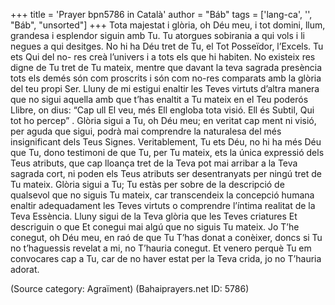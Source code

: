 +++
title = 'Prayer bpn5786 in Català'
author = "Báb"
tags = ['lang-ca', '', "Báb", "unsorted"]
+++
Tota majestat i glòria, oh Déu meu, i tot domini, llum, grandesa i esplendor siguin amb Tu. Tu atorgues sobirania a qui vols i li negues a qui desitges. No hi ha Déu tret de Tu, el Tot Posseïdor, l’Excels. Tu ets Qui del no- res creà l’univers i a tots els que hi habiten. No existeix res digne de Tu tret de Tu mateix, mentre que davant la teva sagrada presència tots els demés són com proscrits i són com no-res comparats amb la glòria del teu propi Ser.
Lluny de mi estigui enaltir les Teves virtuts d’altra manera que no sigui aquella amb que t’has enaltit a Tu mateix en el Teu poderós Llibre, on dius: “Cap ull El veu, més Ell engloba tota visió. Ell és Subtil, Qui tot ho percep” . Glòria sigui a Tu, oh Déu meu; en veritat cap ment ni visió, per aguda que sigui, podrà mai comprendre la naturalesa del més insignificant dels Teus Signes. Veritablement, Tu ets Déu, no hi ha més Déu que Tu, dono testimoni de que Tu, per Tu mateix, ets la única expressió dels Teus atributs, que cap lloança tret de la Teva pot mai arribar a la Teva sagrada cort, ni poden els Teus atributs ser desentranyats per ningú tret de Tu mateix.
Glòria sigui a Tu; Tu estàs per sobre de la descripció de qualsevol que no siguis Tu mateix, car transcendeix la concepció humana enaltir adequadament les Teves virtuts o comprendre l’íntima realitat de la Teva Essència. Lluny sigui de la Teva glòria que les Teves criatures Et descriguin o que Et conegui mai algú que no siguis Tu mateix. Jo T’he conegut, oh Déu meu, en raó de que Tu T’has donat a conèixer, doncs si Tu no t’haguessis revelat a mi, no T’hauria conegut. Et venero perquè Tu em convocares cap a Tu, car de no haver estat per la Teva crida, jo no T’hauria adorat.

(Source category: Agraïment)
(Bahaiprayers.net ID: 5786)
